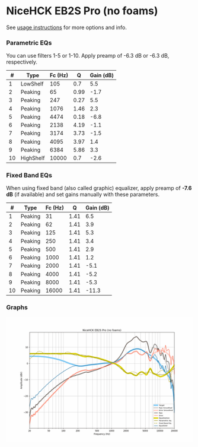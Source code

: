 # NiceHCK EB2S Pro (no foams)
See [usage instructions](https://github.com/jaakkopasanen/AutoEq#usage) for more options and info.

### Parametric EQs
You can use filters 1-5 or 1-10. Apply preamp of -6.3 dB or -6.3 dB, respectively.

|   # | Type      |   Fc (Hz) |    Q |   Gain (dB) |
|-----|-----------|-----------|------|-------------|
|   1 | LowShelf  |       105 | 0.7  |         5.5 |
|   2 | Peaking   |        65 | 0.99 |        -1.7 |
|   3 | Peaking   |       247 | 0.27 |         5.5 |
|   4 | Peaking   |      1076 | 1.46 |         2.3 |
|   5 | Peaking   |      4474 | 0.18 |        -6.8 |
|   6 | Peaking   |      2138 | 4.19 |        -1.1 |
|   7 | Peaking   |      3174 | 3.73 |        -1.5 |
|   8 | Peaking   |      4095 | 3.97 |         1.4 |
|   9 | Peaking   |      6384 | 5.86 |         3.3 |
|  10 | HighShelf |     10000 | 0.7  |        -2.6 |

### Fixed Band EQs
When using fixed band (also called graphic) equalizer, apply preamp of **-7.6 dB** (if available) and set gains manually with these parameters.

|   # | Type    |   Fc (Hz) |    Q |   Gain (dB) |
|-----|---------|-----------|------|-------------|
|   1 | Peaking |        31 | 1.41 |         6.5 |
|   2 | Peaking |        62 | 1.41 |         3.9 |
|   3 | Peaking |       125 | 1.41 |         5.3 |
|   4 | Peaking |       250 | 1.41 |         3.4 |
|   5 | Peaking |       500 | 1.41 |         2.9 |
|   6 | Peaking |      1000 | 1.41 |         1.2 |
|   7 | Peaking |      2000 | 1.41 |        -5.1 |
|   8 | Peaking |      4000 | 1.41 |        -5.2 |
|   9 | Peaking |      8000 | 1.41 |        -5.3 |
|  10 | Peaking |     16000 | 1.41 |       -11.3 |

### Graphs
![](./NiceHCK%20EB2S%20Pro%20(no%20foams).png)
